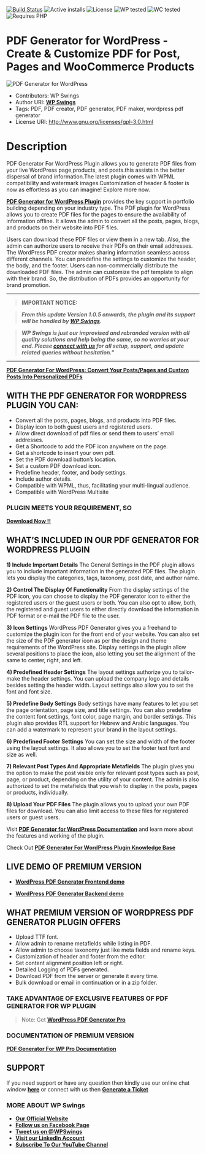 [![Build Status](https://img.shields.io/travis/twbs/bootstrap/v4-dev.svg)](https://travis-ci.org/twbs/bootstrap) ![Active installs](https://img.shields.io/badge/Active-400%2B-brightgreen) ![License](https://img.shields.io/badge/License-GPLv3%20or%20later-yellowgreen) ![WP tested](https://img.shields.io/badge/WP%20tested-5.9.3-brightgreen) ![WC tested](https://img.shields.io/badge/WC%20tested-6.3.1-brightgreen) ![Requires PHP](https://img.shields.io/badge/Requires%20PHP-7.2-blue)
# PDF Generator for WordPress - Create & Customize PDF for Post, Pages and WooCommerce Products
![PDF Generator for WordPress](https://ps.w.org/pdf-generator-for-wp/assets/banner-772x250.png?rev=2672197)
* Contributors: WP Swings
* Author URI: [**WP Swings**](https://wpswings.com/?utm_source=wpswings-official&utm_medium=pdf-github-page&utm_campaign=site)
* Tags: PDF, PDF creator, PDF generator, PDF maker, wordpress pdf generator
* License URI: http://www.gnu.org/licenses/gpl-3.0.html 

# Description
PDF Generator For WordPress Plugin allows you to generate PDF files from your live WordPress page,products, and posts.this assists in the better dispersal of brand information.The latest plugin comes with WPML compatibility and watermark images.Customization of header & footer is now as effortless as you can imagine! Explore more now.

[**PDF Generator for WordPress Plugin**](https://wordpress.org/plugins/pdf-generator-for-wp/) provides the key support in portfolio building depending on your industry type. The PDF plugin for WordPress allows you to create PDF files for the pages to ensure the availability of information offline. It allows the admin to convert all the posts, pages, blogs, and products on their website into PDF files. 

Users can download these PDF files or view them in a new tab. Also, the admin can authorize users to receive their PDFs on their email addresses. The WordPress PDF creator makes sharing information seamless across different channels. You can predefine the settings to customize the header, the body, and the footer.
Users can non-commercially distribute the downloaded PDF files. The admin can customize the pdf template to align with their brand. So, the distribution of PDFs provides an opportunity for brand promotion.

***
>**IMPORTANT NOTICE:**

>_**From this update Version 1.0.5 onwards, the plugin and its support will be handled by [**WP Swings**](https://wpswings.com/?utm_source=wpswings-official&utm_medium=pdf-github-page&utm_campaign=official).**_

>_**WP Swings is just our improvised and rebranded version with all quality solutions and help being the same, so no worries at your end. Please [**connect with us**](https://wpswings.com/contact-us/?utm_source=wpswings-pdf-contactus&utm_medium=pdf-github-page&utm_campaign=contact-us) for all setup, support, and update related queries without hesitation."**_
***
[**PDF Generator For WordPress: Convert Your Posts/Pages and Custom Posts Into Personalized PDFs**](https://www.youtube.com/watch?v=zj04gBgWX3E)

## WITH THE PDF GENERATOR FOR WORDPRESS PLUGIN YOU CAN:

- Convert all the posts, pages, blogs, and products into PDF files.
- Display icon to both guest users and registered users.
- Allow direct download of pdf files or send them to users’ email addresses. 
- Get a Shortcode to add the PDF icon anywhere on the page.
- Get a shortcode to insert your own pdf.
- Set the PDF download button’s location. 
- Set a custom PDF download icon.
- Predefine header, footer, and body settings.
- Include author details. 
- Compatible with WPML, thus, facilitating your multi-lingual audience.
- Compatible with WordPress Multisite

### PLUGIN MEETS YOUR REQUIREMENT, SO 
[**Download Now !!**](https://downloads.wordpress.org/plugin/pdf-generator-for-wp.zip) 

## WHAT’S INCLUDED IN OUR PDF GENERATOR FOR WORDPRESS PLUGIN

**1) Include Important Details**
The General Settings in the PDF plugin allows you to include important information in the generated PDF files. The plugin lets you display the categories, tags, taxonomy, post date, and author name. 

**2) Control The Display Of Functionality**
From the display settings of the PDF icon, you can choose to display the PDF generator icon to either the registered users or the guest users or both. You can also opt to allow, both, the registered and guest users to either directly download the information in PDF format or e-mail the PDF file to the user.

**3) Icon Settings**
WordPress PDF Generator gives you a freehand to customize the plugin icon for the front end of your website. You can also set the size of the PDF generator icon as per the design and theme requirements of the WordPress site. Display settings in the plugin allow several positions to place the icon, also letting you set the alignment of the same to center, right, and left.

**4) Predefined Header Settings**
The layout settings authorize you to tailor-make the header settings. You can upload the company logo and details besides setting the header width. Layout settings also allow you to set the font and font size. 

**5) Predefine Body Settings**
Body settings have many features to let you set the page orientation, page size, and title settings. You can also predefine the content font settings, font color, page margin, and border settings. This plugin also provides RTL support for Hebrew and Arabic languages. You can add a watermark to represent your brand in the layout settings.

**6)  Predefined Footer Settings**
You can set the size and width of the footer using the layout settings. It also allows you to set the footer text font and size as well. 

**7) Relevant Post Types And Appropriate Metafields**
The plugin gives you the option to make the post visible only for relevant post types such as post, page, or product, depending on the utility of your content. The admin is also authorized to set the metafields that you wish to display in the posts, pages or products, individually.

**8) Upload Your PDF Files**
The plugin allows you to upload your own PDF files for download. You can also limit access to these files for registered users or guest users.

Visit [**PDF Generator for WordPress Documentation**](https://docs.wpswings.com/pdf-generator-for-wp/?utm_source=wpswings-pdf-doc&utm_medium=pdf-github-page&utm_campaign=documentation) and learn more about the features and working of the plugin.

Check Out [**PDF Generator For WordPress Plugin Knowledge Base**](https://support.wpswings.com/wordpress-plugins-knowledge-base/category/pdf-generator-for-wp/?utm_source=wpswings-pdf-kb&utm_medium=pdf-github-page&utm_campaign=kb)

## LIVE DEMO OF PREMIUM VERSION

* [**WordPress PDF Generator Frontend demo**](https://demo.wpswings.com/pdf-generator-for-wp-pro/?utm_source=wpswings-pdf-demo&utm_medium=pdf-github-page&utm_campaign=frontend-demo)

* [**WordPress PDF Generator Backend demo**](https://demo.wpswings.com/pdf-generator-for-wp-pro/request-for-personal-demo/?utm_source=wpswings-pdf-demo&utm_medium=wpswings-github-page&utm_campaign=demo)


## WHAT PREMIUM VERSION OF WORDPRESS PDF GENERATOR PLUGIN OFFERS

- Upload TTF font.
- Allow admin to rename metafields while listing in PDF.
- Allow admin to choose taxonomy just like meta fields and rename keys.
- Customization of header and footer from the editor.
- Set content alignment position left or right.
- Detailed Logging of PDFs generated.
- Download PDF from the server or generate it every time.
- Bulk download or email in continuation or in a zip folder.

### TAKE ADVANTAGE OF EXCLUSIVE FEATURES OF PDF GENERATOR FOR WP PLUGIN

> Note:  Get [**WordPress PDF Generator Pro**](https://wpswings.com/product/pdf-generator-for-wp-pro/?utm_source=wpswings-pdf-pro&utm_medium=wpswings-github-page&utm_campaign=pdf-pro)

### DOCUMENTATION OF PREMIUM VERSION

 [**PDF Generator For WP Pro Documentation**](https://docs.wpswings.com/pdf-generator-for-wp-pro/?utm_source=wpswings-pdf-doc&utm_medium=pdf-github-page&utm_campaign=pro-doc)

## SUPPORT
If you need support or have any question then kindly use our online chat window [**here**](https://wpswings.com/?utm_source=wpswings-pdf-here&utm_medium=wpswings-github-page&utm_campaign=here) or  connect with us then [**Generate a Ticket**](https://wpswings.com/submit-query/?utm_source=wpswings-pdf-query&utm_medium=wpswings-github-page&utm_campaign=generate-ticket)


### **MORE ABOUT WP Swings**

- [**Our Official Website**](https://wpswings.com/?utm_source=wpswings-official&utm_medium=pdf-github-page&utm_campaign=official)
- [**Follow us on Facebook Page**](https://www.facebook.com/wpswings)
- [**Tweet us on @WPSwings**](https://twitter.com/wpswings)
- [**Visit our LinkedIn Account**](https://www.linkedin.com/company/wpswings)
- [**Subscribe To Our YouTube Channel**](https://www.youtube.com/channel/UC7nYNf0JETOwW3GOD_EW2Ag)






